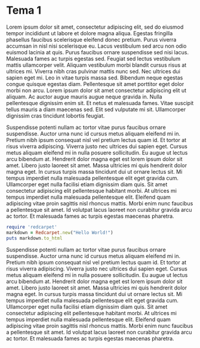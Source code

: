 # Tema 1

Lorem ipsum dolor sit amet, consectetur adipiscing elit, sed do eiusmod tempor incididunt ut labore et dolore magna aliqua. Egestas fringilla phasellus faucibus scelerisque eleifend donec pretium. Purus viverra accumsan in nisl nisi scelerisque eu. Lacus vestibulum sed arcu non odio euismod lacinia at quis. Purus faucibus ornare suspendisse sed nisi lacus. Malesuada fames ac turpis egestas sed. Feugiat sed lectus vestibulum mattis ullamcorper velit. Aliquam vestibulum morbi blandit cursus risus at ultrices mi. Viverra nibh cras pulvinar mattis nunc sed. Nec ultrices dui sapien eget mi. Leo in vitae turpis massa sed. Bibendum neque egestas congue quisque egestas diam. Pellentesque sit amet porttitor eget dolor morbi non arcu. Lorem ipsum dolor sit amet consectetur adipiscing elit ut aliquam. Ac auctor augue mauris augue neque gravida in. Nulla pellentesque dignissim enim sit. Et netus et malesuada fames. Vitae suscipit tellus mauris a diam maecenas sed. Elit sed vulputate mi sit. Ullamcorper dignissim cras tincidunt lobortis feugiat.

Suspendisse potenti nullam ac tortor vitae purus faucibus ornare suspendisse. Auctor urna nunc id cursus metus aliquam eleifend mi in. Pretium nibh ipsum consequat nisl vel pretium lectus quam id. Et tortor at risus viverra adipiscing. Viverra justo nec ultrices dui sapien eget. Cursus metus aliquam eleifend mi in nulla posuere sollicitudin. Eu augue ut lectus arcu bibendum at. Hendrerit dolor magna eget est lorem ipsum dolor sit amet. Libero justo laoreet sit amet. Massa ultricies mi quis hendrerit dolor magna eget. In cursus turpis massa tincidunt dui ut ornare lectus sit. Mi tempus imperdiet nulla malesuada pellentesque elit eget gravida cum. Ullamcorper eget nulla facilisi etiam dignissim diam quis. Sit amet consectetur adipiscing elit pellentesque habitant morbi. At ultrices mi tempus imperdiet nulla malesuada pellentesque elit. Eleifend quam adipiscing vitae proin sagittis nisl rhoncus mattis. Morbi enim nunc faucibus a pellentesque sit amet. Id volutpat lacus laoreet non curabitur gravida arcu ac tortor. Et malesuada fames ac turpis egestas maecenas pharetra.

```ruby
require 'redcarpet'
markdown = Redcarpet.new("Hello World!")
puts markdown.to_html
```

Suspendisse potenti nullam ac tortor vitae purus faucibus ornare suspendisse. Auctor urna nunc id cursus metus aliquam eleifend mi in. Pretium nibh ipsum consequat nisl vel pretium lectus quam id. Et tortor at risus viverra adipiscing. Viverra justo nec ultrices dui sapien eget. Cursus metus aliquam eleifend mi in nulla posuere sollicitudin. Eu augue ut lectus arcu bibendum at. Hendrerit dolor magna eget est lorem ipsum dolor sit amet. Libero justo laoreet sit amet. Massa ultricies mi quis hendrerit dolor magna eget. In cursus turpis massa tincidunt dui ut ornare lectus sit. Mi tempus imperdiet nulla malesuada pellentesque elit eget gravida cum. Ullamcorper eget nulla facilisi etiam dignissim diam quis. Sit amet consectetur adipiscing elit pellentesque habitant morbi. At ultrices mi tempus imperdiet nulla malesuada pellentesque elit. Eleifend quam adipiscing vitae proin sagittis nisl rhoncus mattis. Morbi enim nunc faucibus a pellentesque sit amet. Id volutpat lacus laoreet non curabitur gravida arcu ac tortor. Et malesuada fames ac turpis egestas maecenas pharetra.

